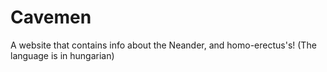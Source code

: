 # Cavemen
A website that contains info about the Neander, and homo-erectus's!
(The language is in hungarian)
